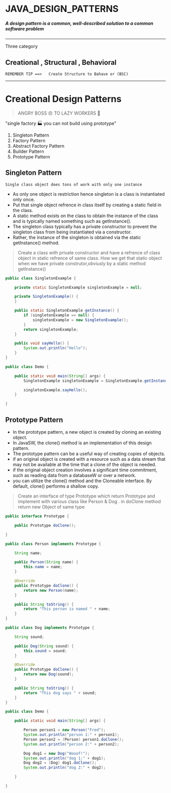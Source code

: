 # JAVA_DESIGN_PATTERNS

##### A design pattern is a common, well-described solution to a common software problem
---

Three category 

## Creational , Structural , Behavioral 

`REMEMBER TIP ==>   Create Structure to Bahave or (BSC)`

--- 
# Creational Design Patterns

> ANGRY BOSS :angry: TO LAZY WORKERS :speech_balloon: 
 
"single factory :factory: you can not build using prototype"

1. Singleton Pattern
2. Factory Pattern
3. Abstract Factory Pattern
4. Builder Pattern
5. Prototype Pattern

## Singleton Pattern

`Single class object does tons of work with only one instance`

* As only one object is restriction hence singleton is a class is instantiated only once.
* Put that single object refrence in class itself  by creating a static field in the class.
* A static method exists on the class to obtain the instance of the class and is typically named something such as getInstance(). 
* The singleton class typically has a private constructor to prevent the singleton class from being instantiated via a constructor.
* Rather, the instance of the singleton is obtained via the static getInstance() method.

> Create a class with private constructor and have a refrence of class object in static refrence of same class.
> How we get that static object when we have private construtor,obviusly by a static method getInstance()

```java
public class SingletonExample {

	private static SingletonExample singletonExample = null;

	private SingletonExample() {
	}

	public static SingletonExample getInstance() {
		if (singletonExample == null) {
			singletonExample = new SingletonExample();
		}
		return singletonExample;
	}

	public void sayHello() {
		System.out.println("Hello");
	}
}

public class Demo {

	public static void main(String[] args) {
		SingletonExample singletonExample = SingletonExample.getInstance();

		singletonExample.sayHello();
	}

}
```


## Prototype Pattern

* In the prototype pattern, a new object is created by cloning an existing object.
* In JavaSW, the clone() method is an implementation of this design pattern.
* The prototype pattern can be a useful way of creating copies of objects.
* if an original object is created with a resource such as a data stream that may not be available at the time that a clone of the object is needed.
* if the original object creation involves a significant time commitment, such as reading data from a databaseW or over a network.
* you can utilize the clone() method and the Cloneable interface. By default, clone() performs a shallow copy.

> Create an interface of type Prototype which return Prototype and implement with various class like Person & Dog .
> in doClone method return new Object of same type

```java
public interface Prototype {

	public Prototype doClone();

}

public class Person implements Prototype {

	String name;

	public Person(String name) {
		this.name = name;
	}

	@Override
	public Prototype doClone() {
		return new Person(name);
	}

	public String toString() {
		return "This person is named " + name;
	}
}

public class Dog implements Prototype {

	String sound;

	public Dog(String sound) {
		this.sound = sound;
	}

	@Override
	public Prototype doClone() {
		return new Dog(sound);
	}

	public String toString() {
		return "This dog says " + sound;
	}
}

public class Demo {

	public static void main(String[] args) {

		Person person1 = new Person("Fred");
		System.out.println("person 1:" + person1);
		Person person2 = (Person) person1.doClone();
		System.out.println("person 2:" + person2);

		Dog dog1 = new Dog("Wooof!");
		System.out.println("dog 1:" + dog1);
		Dog dog2 = (Dog) dog1.doClone();
		System.out.println("dog 2:" + dog2);

	}

}
```


